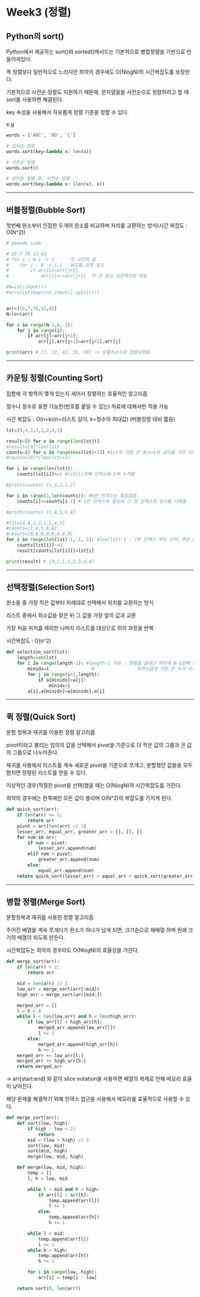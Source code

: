 # Week3 (정렬)

## Python의 sort()

Python에서 제공하는 sort()와 sorted()메서드는 기본적으로 병합정렬을 기반으로 만들어져있다.

퀵 정렬보다 일반적으로 느리지만 최악의 경우에도 O(NlogN)의 시간복잡도를 보장한다.

기본적으로 사전순 정렬도 지원하기 때문에, 문자열들을 사전순으로 정렬하려고 할 때 sort를 사용하면 해결된다.

key 속성을 사용해서 자유롭게 정렬 기준을 정할 수 있다.

e.g

```python
words = ['ABC', 'BD', 'C']

# 길이순 정렬
words.sort(key=lambda x: len(x))

# 사전순 정렬
words.sort()

# 길이순 정렬 후, 사전순 정렬
words.sort(key=lambda x: (len(x), x))

```

---

## 버블정렬(Bubble Sort)

첫번째 원소부터 인접한 두개의 원소를 비교하며 자리를 교환하는 방식(시간 복잡도 : O(N^2))

```python
# peeudo code

# 55 7 78 12 42
# for i : N-1 -> 1      각 구간의 끝
#    for j : 0 -> i-1   비교할 왼쪽 원소
#        if arr[i]>arr[j+1]
#            arr[j]<->arr[j+1]  더 큰 원소 오른쪽으로 이동

#N=int(input())
#arr=list(map(int,input().split()))


arr=[55,7,78,12,42]
N=len(arr)

for i in range(N-1,0,-1):
	for j in range(i):
		if arr[j]>arr[j+1]:
			arr[j],arr[j+1]=arr[j+1],arr[j]

print(arr) # [7, 12, 42, 55, 78] -> 오름차순으로 정렬되었음
```

---

## 카운팅 정렬(Counting Sort)

집합에 각 항목이 몇개 있는지 세어서 정렬하는 효율적인 알고리즘

정수나 정수로 표현 가능한(번호를 붙일 수 있는) 자료에 대해서만 적용 가능

시간 복잡도 : O(n+k)(n=리스트 길이, k=정수의 최대값) (버블정렬 대비 짧음)

```python
lst=[0,4,1,3,1,2,4,1]

result=[0 for x in range(len(lst))]
#result=[0]*len(lst)
counts=[0 for x in range(max(lst)+1)] #lst의 가장 큰 원소+1의 길이를 가진 리스트
#counts=[0]*(len(lst)+1)

for i in range(len(lst)):
    counts[lst[i]]+=1 #lst[i]번째 인덱스에 1씩 누적합

#print(counts) [1,3,1,1,2]

for i in range(1,len(counts)): #0번 인덱스는 필요없음
    counts[i]+=counts[i-1] # i번 인덱스의 원소에 그 전 인덱스의 원소를 더해줌

#print(counts) [1,4,5,6,8]

#lst=[0,4,1,3,1,2,4,1]
#counts=[1,4,5,6,8]
#result=[0,0,0,0,0,0,0,0]
for i in range(len(lst)-1,-1,-1): #len(lst)-1 : 7번 인덱스 부터 시작, 0번 인덱스까지
    counts[lst[i]]-=1
    result[counts[lst[i]]]=lst[i]

print(result) # [0,1,1,1,2,3,4,4]
```

---

## 선택정렬(Selection Sort)

원소들 중 가장 작은 값부터 차례대로 선택해서 위치를 교환하는 방식

리스트 중에서 최소값을 찾은 뒤 그 값을 가장 앞의 값과 교환

가장 처음 위치를 제외한 나머지 리스트를 대상으로 위의 과정을 반복

시간복잡도 : O(n^2)

```python
def selection_sort(lst):
	length=len(lst)
	for i in range(length-1): #length-1 이유 : 정렬을 끝내고 마지막 N-1번째 인덱스만 남으면
		minidx=i                #                자연스럽게 가장 큰 수가 마지막에 남게 됨
		for j in range(i+1,length):
			if a[minidx]>a[j]:
				minidx=j
		a[i],a[minidx]=a[minidx],a[i]
```

---

## 퀵 정렬(Quick Sort)

분할 정복과 재귀를 이용한 정렬 알고리즘

pivot이라고 불리는 임의의 값을 선택해서 pivot을 기준으로 더 작은 값의 그룹과 큰 값의 그룹으로 나누어준다.

재귀를 사용해서 리스트를 계속 새로운 pivot을 기준으로 쪼개고, 분할했던 값들을 모두 합치면 정렬된 리스트를 얻을 수 있다.

이상적인 경우(적절한 pivot을 선택)했을 때는 O(NlogN)의 시간복잡도를 가진다.

최악의 경우에는 한쪽에만 모든 값이 쏠리며 O(N^2)의 복잡도를 가지게 된다.

```python
def quick_sort(arr):
    if len(arr) <= 1:
        return arr
    pivot = arr[len(arr) // 2]
    lesser_arr, equal_arr, greater_arr = [], [], []
    for num in arr:
        if num < pivot:
            lesser_arr.append(num)
        elif num > pivot:
            greater_arr.append(num)
        else:
            equal_arr.append(num)
    return quick_sort(lesser_arr) + equal_arr + quick_sort(greater_arr)
```

---

## 병합 정렬(Merge Sort)

분할정복과 재귀를 사용한 정렬 알고리즘

주어진 배열을 계속 쪼개다가 원소가 하나가 남게 되면, 크기순으로 재배열 하며 원래 크기의 배열이 되도록 만든다.

시간복잡도는 최악의 경우라도 O(NlogN)의 효율성을 가진다.

```python
def merge_sort(arr):
    if len(arr) < 2:
        return arr

    mid = len(arr) // 2
    low_arr = merge_sort(arr[:mid])
    high_arr = merge_sort(arr[mid:])

    merged_arr = []
    l = h = 0
    while l < len(low_arr) and h < len(high_arr):
        if low_arr[l] < high_arr[h]:
            merged_arr.append(low_arr[l])
            l += 1
        else:
            merged_arr.append(high_arr[h])
            h += 1
    merged_arr += low_arr[l:]
    merged_arr += high_arr[h:]
    return merged_arr
```

-> arr[start:end] 와 같이 slice notation을 사용하면 배열의 복제로 인해 메모리 효율이 낮아진다.

해당 문제를 해결하기 위해 인덱스 접근을 사용해서 메모리를 효율적으로 사용할 수 있다.

```python
def merge_sort(arr):
    def sort(low, high):
        if high - low < 2:
            return
        mid = (low + high) // 2
        sort(low, mid)
        sort(mid, high)
        merge(low, mid, high)

    def merge(low, mid, high):
        temp = []
        l, h = low, mid

        while l < mid and h < high:
            if arr[l] < arr[h]:
                temp.append(arr[l])
                l += 1
            else:
                temp.append(arr[h])
                h += 1

        while l < mid:
            temp.append(arr[l])
            l += 1
        while h < high:
            temp.append(arr[h])
            h += 1

        for i in range(low, high):
            arr[i] = temp[i - low]

    return sort(0, len(arr))
```
